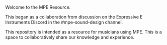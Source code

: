 Welcome to the MPE Resource.

This began as a collaboration from discussion on the Expressive E Instruments Discord in the #mpe-sound-design channel.

This repository is intended as a resource for musicians using MPE. This is a space to collaboratively share our knowledge and experience.
